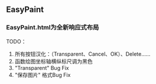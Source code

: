 ## EasyPaint

### EasyPaint.html为全新响应式布局

TODO：
1. 所有按钮汉化：（Transparent、Cancel、OK）、Delete…… 
2. 函数绘图坐标轴横纵标尺调为黑色 
3. "Transparent" Bug Fix 
4. "保存图片" 格式Bug Fix